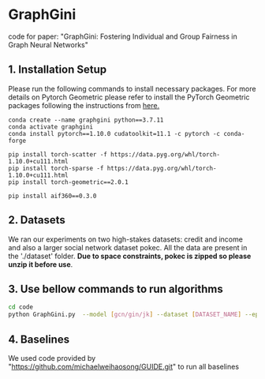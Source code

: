# GraphGini
code for paper: "GraphGini: Fostering Individual and Group Fairness in Graph Neural Networks"

## 1. Installation Setup

Please run the following commands to install necessary packages.
For more details on Pytorch Geometric please refer to install the PyTorch Geometric packages following the instructions from [here.](https://pytorch-geometric.readthedocs.io/en/latest/notes/installation.html)



```
conda create --name graphgini python==3.7.11
conda activate graphgini
conda install pytorch==1.10.0 cudatoolkit=11.1 -c pytorch -c conda-forge

pip install torch-scatter -f https://data.pyg.org/whl/torch-1.10.0+cu111.html
pip install torch-sparse -f https://data.pyg.org/whl/torch-1.10.0+cu111.html
pip install torch-geometric==2.0.1

pip install aif360==0.3.0
```


## 2. Datasets
We ran our experiments on two high-stakes datasets: credit and income and also a larger social network dataset pokec. All the data are present in the './dataset' folder. **Due to space constraints, pokec is zipped so please unzip it before use**. 


## 3. Use bellow commands to run algorithms
```bash
cd code
python GraphGini.py  --model [gcn/gin/jk] --dataset [DATASET_NAME] --epochs [number_of_epochs]
```




## 4. Baselines
We used code provided by "https://github.com/michaelweihaosong/GUIDE.git" to run all baselines
